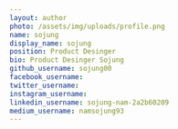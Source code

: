 ```yaml
---
layout: author
photo: /assets/img/uploads/profile.png
name: sojung
display_name: sojung
position: Product Desinger
bio: Product Desinger Sojung
github_username: sojung00
facebook_username:
twitter_username:
instagram_username:
linkedin_username: sojung-nam-2a2b60209
medium_username: namsojung93
---
```

